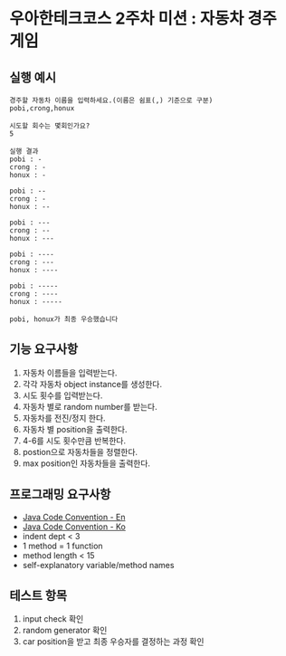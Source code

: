 # 우아한테크코스 2주차 미션 : 자동차 경주 게임

## 실행 예시
```
경주할 자동차 이름을 입력하세요.(이름은 쉼표(,) 기준으로 구분)
pobi,crong,honux

시도할 회수는 몇회인가요?
5

실행 결과 
pobi : - 
crong : - 
honux : -

pobi : -- 
crong : - 
honux : --

pobi : --- 
crong : -- 
honux : ---

pobi : ---- 
crong : --- 
honux : ----

pobi : ----- 
crong : ---- 
honux : -----

pobi, honux가 최종 우승했습니다
```


## 기능 요구사항

1. 자동차 이름들을 입력받는다.
2. 각각 자동차 object instance를 생성한다.
3. 시도 횟수를 입력받는다.
4. 자동차 별로 random number를 받는다.
5. 자동차를 전진/정지 한다.
6. 자동차 별 position을 출력한다.
7. 4-6를 시도 횟수만큼 반복한다.
8. postion으로 자동차들을 정렬한다.
0. max position인 자동차들을 출력한다.


## 프로그래밍 요구사항

* [Java Code Convention - En](https://google.github.io/styleguide/javaguide.html)
* [Java Code Convention - Ko](https://myeonguni.tistory.com/1596)
* indent dept < 3
* 1 method = 1 function
* method length < 15
* self-explanatory variable/method names


## 테스트 항목

1. input check 확인
2. random generator 확인
3. car position을 받고 최종 우승자를 결정하는 과정 확인